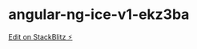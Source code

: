# angular-ng-ice-v1-ekz3ba

[Edit on StackBlitz ⚡️](https://stackblitz.com/edit/angular-ng-ice-v1-ekz3ba)